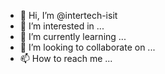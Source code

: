 - 👋 Hi, I’m @intertech-isit
- 👀 I’m interested in ...
- 🌱 I’m currently learning ...
- 💞️ I’m looking to collaborate on ...
- 📫 How to reach me ...

<!---
intertech-isit/intertech-isit is a ✨ special ✨ repository because its `README.md` (this file) appears on your GitHub profile.
You can click the Preview link to take a look at your changes.
--->

